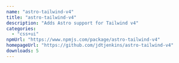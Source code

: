 ```yaml
---
name: "astro-tailwind-v4"
title: "astro-tailwind-v4"
description: "Adds Astro support for Tailwind v4"
categories:
  - "css+ui"
npmUrl: "https://www.npmjs.com/package/astro-tailwind-v4"
homepageUrl: "https://github.com/jdtjenkins/astro-tailwind-v4"
downloads: 5
---
```

